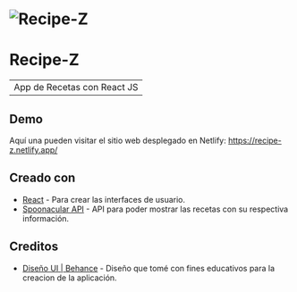 # ![Recipe-Z](https://imgur.com/5Mq5OmZ.png)

# Recipe-Z
<table>
<tr>
<td>
App de Recetas con React JS
</td>
</tr>
</table>


## Demo
Aquí una pueden visitar el sitio web desplegado en Netlify: https://recipe-z.netlify.app/

## Creado con

- [React](https://reactjs.org/) - Para crear las interfaces de usuario.
- [Spoonacular API](https://spoonacular.com/food-api) - API para poder mostrar las recetas con su respectiva información.

## Creditos

- [Diseño UI | Behance](https://www.behance.net/gallery/167085661/Infirmation-site-about-cooking-Foodie-Avenue?tracking_source=search_projects%7CRecipe+website&isa0=1) - Diseño que tomé con fines educativos para la creacion de la aplicación.